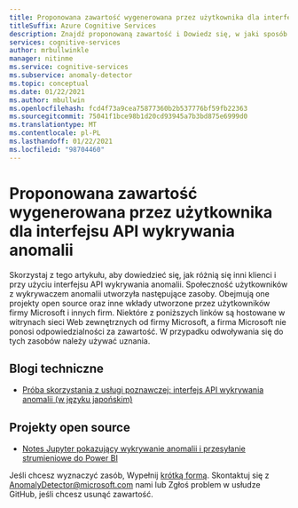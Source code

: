 ```yaml
---
title: Proponowana zawartość wygenerowana przez użytkownika dla interfejsu API wykrywania anomalii
titleSuffix: Azure Cognitive Services
description: Znajdź proponowaną zawartość i Dowiedz się, w jaki sposób inne osoby zastanawiają się i korzystają z interfejsu API wykrywania anomalii.
services: cognitive-services
author: mrbullwinkle
manager: nitinme
ms.service: cognitive-services
ms.subservice: anomaly-detector
ms.topic: conceptual
ms.date: 01/22/2021
ms.author: mbullwin
ms.openlocfilehash: fcd4f73a9cea75877360b2b537776bf59fb22363
ms.sourcegitcommit: 75041f1bce98b1d20cd93945a7b3bd875e6999d0
ms.translationtype: MT
ms.contentlocale: pl-PL
ms.lasthandoff: 01/22/2021
ms.locfileid: "98704460"
---
```

# <a name="featured-user-generated-content-for-the-anomaly-detector-api"></a>Proponowana zawartość wygenerowana przez użytkownika dla interfejsu API wykrywania anomalii

Skorzystaj z tego artykułu, aby dowiedzieć się, jak różnią się inni klienci i przy użyciu interfejsu API wykrywania anomalii. Społeczność użytkowników z wykrywaczem anomalii utworzyła następujące zasoby. Obejmują one projekty open source oraz inne wkłady utworzone przez użytkowników firmy Microsoft i innych firm. Niektóre z poniższych linków są hostowane w witrynach sieci Web zewnętrznych od firmy Microsoft, a firma Microsoft nie ponosi odpowiedzialności za zawartość. W przypadku odwoływania się do tych zasobów należy używać uznania.

## <a name="technical-blogs"></a>Blogi techniczne

* [Próba skorzystania z usługi poznawczej: interfejs API wykrywania anomalii (w języku japońskim)](https://azure-recipe.kc-cloud.jp/2019/04/cognitive-service-anomaly-detector-api/)

## <a name="open-source-projects"></a>Projekty open source

* [Notes Jupyter pokazujący wykrywanie anomalii i przesyłanie strumieniowe do Power BI](https://github.com/marvinbuss/MS-AnomalyDetector)

Jeśli chcesz wyznaczyć zasób, Wypełnij [krótką formą](https://forms.office.com/Pages/ResponsePage.aspx?id=v4j5cvGGr0GRqy180BHbRxSkyhztUNZCtaivu8nmhd1UMENTMEJWTkRORkRGQUtGQzlWQ1dSV1JLTS4u).
Skontaktuj się z AnomalyDetector@microsoft.com nami lub Zgłoś problem w usłudze GitHub, jeśli chcesz usunąć zawartość.
